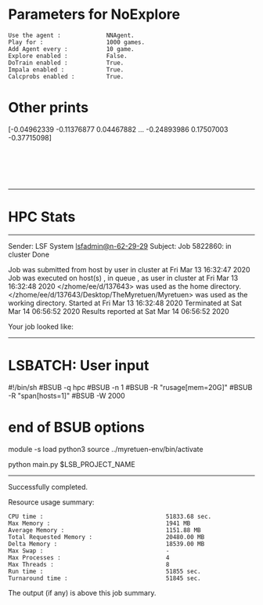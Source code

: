 # Parameters for NoExplore

    Use the agent :             NNAgent.
    Play for :                  1000 games.
    Add Agent every :           10 game.
    Explore enabled :           False.
    DoTrain enabled :           True.
    Impala enabled :            True.
    Calcprobs enabled :         True.

# Other prints

[-0.04962339 -0.11376877  0.04467882 ... -0.24893986  0.17507003
 -0.37715098]

 <br /> 
 <br /> 
 <br /> 
 <br />

---------------------------------------------------------------------------------------------------------------------

# HPC Stats


------------------------------------------------------------
Sender: LSF System <lsfadmin@n-62-29-29>
Subject: Job 5822860: <NNAgent0NoExplore> in cluster <dcc> Done

Job <NNAgent0NoExplore> was submitted from host <n-62-30-7> by user <s183905> in cluster <dcc> at Fri Mar 13 16:32:47 2020
Job was executed on host(s) <n-62-29-29>, in queue <hpc>, as user <s183905> in cluster <dcc> at Fri Mar 13 16:32:48 2020
</zhome/ee/d/137643> was used as the home directory.
</zhome/ee/d/137643/Desktop/TheMyretuen/Myretuen> was used as the working directory.
Started at Fri Mar 13 16:32:48 2020
Terminated at Sat Mar 14 06:56:52 2020
Results reported at Sat Mar 14 06:56:52 2020

Your job looked like:

------------------------------------------------------------
# LSBATCH: User input
#!/bin/sh
#BSUB -q hpc
#BSUB -n 1
#BSUB -R "rusage[mem=20G]"
#BSUB -R "span[hosts=1]"
#BSUB -W 2000
# end of BSUB options

module -s load python3
source ../myretuen-env/bin/activate

python main.py $LSB_PROJECT_NAME


------------------------------------------------------------

Successfully completed.

Resource usage summary:

    CPU time :                                   51833.68 sec.
    Max Memory :                                 1941 MB
    Average Memory :                             1151.88 MB
    Total Requested Memory :                     20480.00 MB
    Delta Memory :                               18539.00 MB
    Max Swap :                                   -
    Max Processes :                              4
    Max Threads :                                8
    Run time :                                   51855 sec.
    Turnaround time :                            51845 sec.

The output (if any) is above this job summary.

